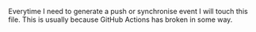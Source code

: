 Everytime I need to generate a push or synchronise event I will touch this file.
This is usually because GitHub Actions has broken in some way.

